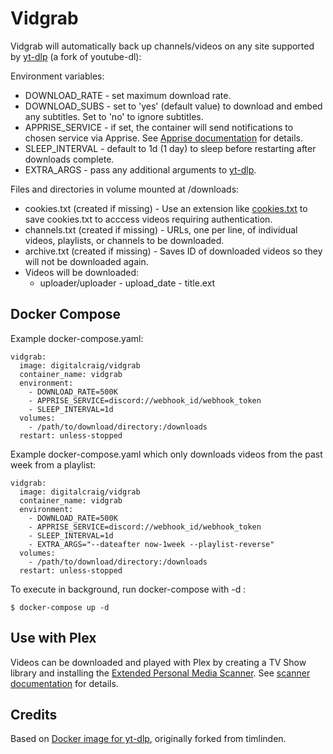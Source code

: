 # Vidgrab

Vidgrab will automatically back up channels/videos on any site supported by [yt-dlp](https://github.com/yt-dlp/yt-dlp) (a fork of youtube-dl):

Environment variables:
   - DOWNLOAD_RATE - set maximum download rate.
   - DOWNLOAD_SUBS - set to 'yes' (default value) to download and embed any subtitles. Set to 'no' to ignore subtitles.
   - APPRISE_SERVICE - if set, the container will send notifications to chosen service via Apprise. See [Apprise documentation](https://pypi.org/project/apprise/) for details.
   - SLEEP_INTERVAL - default to 1d (1 day) to sleep before restarting after downloads complete.
   - EXTRA_ARGS - pass any additional arguments to [yt-dlp](https://github.com/yt-dlp/yt-dlp).

Files and directories in volume mounted at /downloads:
   - cookies.txt (created if missing) - Use an extension like [cookies.txt](https://addons.mozilla.org/en-US/firefox/addon/cookies-txt/?utm_source=addons.mozilla.org&utm_medium=referral&utm_content=search) to save cookies.txt to acccess videos requiring authentication.
   - channels.txt (created if missing) - URLs, one per line, of individual videos, playlists, or channels to be downloaded.
   - archive.txt (created if missing) - Saves ID of downloaded videos so they will not be downloaded again.
   - Videos will be downloaded:
     - uploader/uploader - upload_date - title.ext
  
## Docker Compose
Example docker-compose.yaml:

```
vidgrab:
  image: digitalcraig/vidgrab
  container_name: vidgrab
  environment:
    - DOWNLOAD_RATE=500K
    - APPRISE_SERVICE=discord://webhook_id/webhook_token
    - SLEEP_INTERVAL=1d
  volumes:
    - /path/to/download/directory:/downloads
  restart: unless-stopped
```

Example docker-compose.yaml which only downloads videos from the past week from a playlist:

```
vidgrab:
  image: digitalcraig/vidgrab
  container_name: vidgrab
  environment:
    - DOWNLOAD_RATE=500K
    - APPRISE_SERVICE=discord://webhook_id/webhook_token
    - SLEEP_INTERVAL=1d
    - EXTRA_ARGS="--dateafter now-1week --playlist-reverse"
  volumes:
    - /path/to/download/directory:/downloads
  restart: unless-stopped
```

To execute in background, run docker-compose with -d :

```
$ docker-compose up -d
```

## Use with Plex
Videos can be downloaded and played with Plex by creating a TV Show library and installing the [Extended Personal Media Scanner](https://bitbucket.org/mjarends/plex-scanners). See [scanner documentation](https://bitbucket.org/mjarends/extendedpersonalmedia-agent.bundle/src/master/README.md) for details.


## Credits
Based on [Docker image for yt-dlp](https://github.com/abstrakct/docker-yt-dlp), originally forked from timlinden.